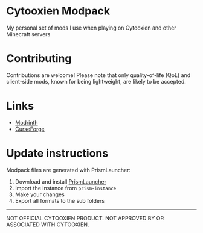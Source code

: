 # Cytooxien Modpack
My personal set of mods I use when playing on Cytooxien and other Minecraft servers

# Contributing
Contributions are welcome! Please note that only quality-of-life (QoL) and client-side mods, known for being lightweight, are likely to be accepted.

# Links
- [Modrinth](https://modrinth.com/modpack/cytooxien-modpack)
- [CurseForge](https://legacy.curseforge.com/minecraft/modpacks/cytooxien-modpack)

# Update instructions
Modpack files are generated with PrismLauncher:
1. Download and install [PrismLauncher](https://prismlauncher.org/)
2. Import the instance from `prism-instance`
3. Make your changes
4. Export all formats to the sub folders

-----------------------

NOT OFFICIAL CYTOOXIEN PRODUCT. NOT APPROVED BY OR ASSOCIATED WITH CYTOOXIEN.